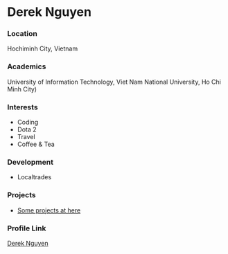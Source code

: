 # Derek Nguyen

### Location

Hochiminh City, Vietnam

### Academics

University of Information Technology, Viet Nam National University, Ho Chi Minh City)

### Interests

- Coding
- Dota 2
- Travel
- Coffee & Tea

### Development

- Localtrades

### Projects

- [Some projects at here](https://cv.bestcoder.info/#ref)

### Profile Link

[Derek Nguyen](https://github.com/dereknguyen269)
